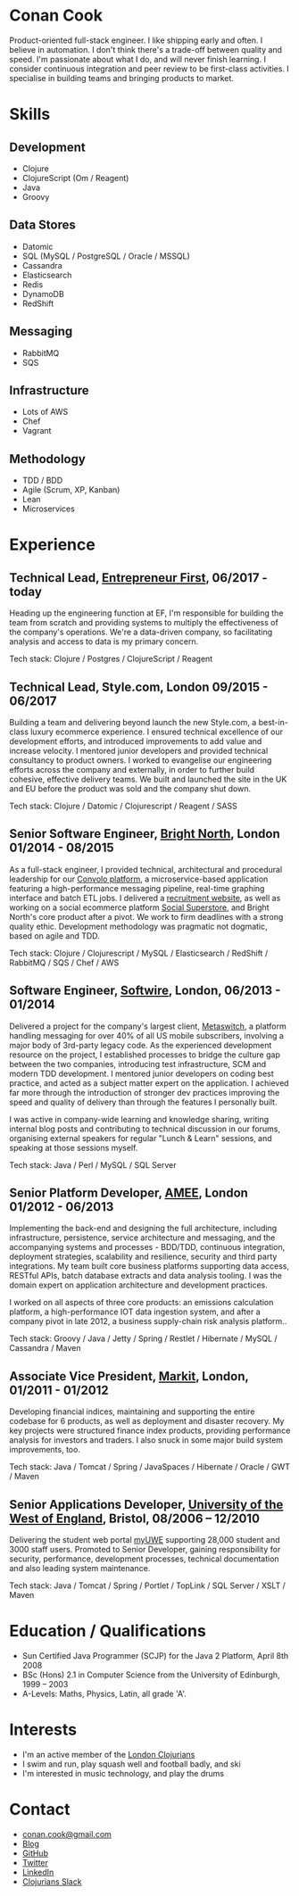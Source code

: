 Conan Cook
==========
Product-oriented full-stack engineer.  I like shipping early and often.  I believe in automation.  I don't think there's a trade-off between quality and speed.  I'm passionate about what I do, and will never finish learning.  I consider continuous integration and peer review to be first-class activities.  I specialise in building teams and bringing products to market.
 
Skills
======

Development
-----------
+ Clojure
+ ClojureScript (Om / Reagent)
+ Java 
+ Groovy

Data Stores
-----------
+ Datomic
+ SQL (MySQL / PostgreSQL / Oracle / MSSQL)
+ Cassandra
+ Elasticsearch
+ Redis
+ DynamoDB
+ RedShift

Messaging
---------
+ RabbitMQ
+ SQS

Infrastructure
--------------
+ Lots of AWS
+ Chef
+ Vagrant

Methodology
-----------
+ TDD / BDD
+ Agile (Scrum, XP, Kanban)
+ Lean
+ Microservices

Experience
==========

Technical Lead, [Entrepreneur First](https://joinef.com), 06/2017 - today
-------------------------------------------------------------------------

Heading up the engineering function at EF, I'm responsible for building the team from scratch and providing systems to multiply the effectiveness of the company's operations.  We're a data-driven company, so facilitating analysis and access to data is my primary concern.  

Tech stack: Clojure / Postgres / ClojureScript / Reagent


Technical Lead, Style.com, London 09/2015 - 06/2017
---------------------------------------------------

Building a team and delivering beyond launch the new Style.com, a best-in-class luxury ecommerce experience.  I ensured technical excellence of our development efforts, and introduced improvements to add value and increase velocity.  I mentored junior developers and provided technical consultancy to product owners.  I worked to evangelise our engineering efforts across the company and externally, in order to further build cohesive, effective delivery teams.  We built and launched the site in the UK and EU before the product was sold and the company shut down.

Tech stack: Clojure / Datomic / Clojurescript / Reagent / SASS


Senior Software Engineer, [Bright North](http://www.brightnorth.co.uk/), London 01/2014 - 08/2015
-------------------------------------------------------------------------------------------------

As a full-stack engineer, I provided technical, architectural and procedural leadership for our [Convolo platform](http://www.brightnorth.co.uk/platform.html), a microservice-based application featuring a high-performance messaging pipeline, real-time graphing interface and batch ETL jobs.  I delivered a [recruitment website](https://functional.works-hub.com), as well as working on a social ecommerce platform [Social Superstore](http://socialsuperstore.com/), and Bright North's core product after a pivot. We work to firm deadlines with a strong quality ethic.  Development methodology was pragmatic not dogmatic, based on agile and TDD. 

Tech stack: Clojure / Clojurescript / MySQL / Elasticsearch / RedShift / RabbitMQ / SQS / Chef / AWS

Software Engineer, [Softwire](http://www.softwire.com), London, 06/2013 - 01/2014
---------------------------------------------------------------------------------

Delivered a project for the company's largest client, [Metaswitch](http://www.metaswitch.com/), a platform handling messaging for over 40% of all US mobile subscribers, involving a major body of 3rd-party legacy code.  As the experienced development resource on the project, I established processes to bridge the culture gap between the two companies, introducing test infrastructure, SCM and modern TDD development.  I mentored junior developers on coding best practice, and acted as a subject matter expert on the application.  I achieved far more through the introduction of stronger dev practices improving the speed and quality of delivery than through the features I personally built.

I was active in company-wide learning and knowledge sharing, writing internal blog posts and contributing to technical discussion in our forums, organising external speakers for regular "Lunch & Learn" sessions, and speaking at those sessions myself.

Tech stack: Java / Perl / MySQL / SQL Server  

Senior Platform Developer, [AMEE](http://www.amee.com), London 01/2012 - 06/2013
---------------------------------------------------------------------------------------

Implementing the back-end and designing the full architecture, including infrastructure, persistence, service architecture and messaging, and the accompanying systems and processes - BDD/TDD, continuous integration, deployment strategies, scalability and resilience, security and third party integrations.  My team built core business platforms supporting data access, RESTful APIs, batch database extracts and data analysis tooling.  I was the domain expert on application architecture and development practices.

I worked on all aspects of three core products: an emissions calculation platform, a high-performance IOT data ingestion system, and after a company pivot in late 2012, a business supply-chain risk analysis platform..

Tech stack: Groovy / Java / Jetty / Spring / Restlet / Hibernate / MySQL / Cassandra / Maven

Associate Vice President, [Markit](http://www.markit.com), London, 01/2011 - 01/2012
-----------------------------------------------------------------------------------------------

Developing financial indices, maintaining and supporting the entire codebase for 6 products, as well as deployment and disaster recovery.  My key projects were structured finance index products, providing performance analysis for investors and traders.  I also snuck in some major build system improvements, too.

Tech stack: Java / Tomcat / Spring / JavaSpaces / Hibernate / Oracle / GWT / Maven
 
Senior Applications Developer, [University of the West of England](http://www.uwe.ac.uk), Bristol, 08/2006 – 12/2010
-----------------------------------------------------------------------------------------------------------------------------
Delivering the student web portal [myUWE](http://my.uwe.ac.uk) supporting 28,000 student and 3000 staff users.  Promoted to Senior Developer, gaining responsibility for security, performance, development processes, technical documentation and also leading system maintenance. 

Tech stack: Java / Tomcat / Spring / Portlet / TopLink / SQL Server / XSLT / Maven

Education / Qualifications
==========================
+ Sun Certified Java Programmer (SCJP) for the Java 2 Platform, April 8th 2008
+ BSc (Hons) 2.1 in Computer Science from the University of Edinburgh, 1999 – 2003
+ A-Levels: Maths, Physics, Latin, all grade 'A'.
 
Interests
=========
+ I'm an active member of the [London Clojurians](http://londonclojurians.org/)
+ I swim and run, play squash well and football badly, and ski
+ I'm interested in music technology, and play the drums

Contact
=======
+ [conan.cook@gmail.com](mailto:conan.cook@gmail.com)
+ [Blog](http://conan.is)
+ [GitHub](https://github.com/conan)
+ [Twitter](https://twitter.com/willypimpernel)
+ [LinkedIn](https://uk.linkedin.com/in/conancook)
+ [Clojurians Slack](https://clojurians.slack.com/team/conan)
